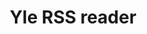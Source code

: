 ---
title: Yle RSS reader
description: React Native app for reading Yle's regional RSS feeds
platform: [android]
github: https://github.com/Jankku/rn-rss-reader
logo: /yle-rss-reader.svg
screenshots: [./yle-rss-reader.png]
gradient: yle-rss-reader
tags: [JS, XML, Expo]
features:
  - Fetch local news by using your location
  - Built-in reader and alternatively WebView for reading articles
  - Save articles in local Realm database
  - Share article, or open it in browser
  - Light/dark themes
  - Unit and snapshot tests with Jest and Testing Library
---